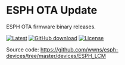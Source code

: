 # ESPH OTA Update
ESPH OTA firmware binary releases.

[![Latest](https://img.shields.io/github/v/tag/wwns/esph_ota?color=red&label=last+release)](https://github.com/wwns/esph_ota/releases)
[![GitHub download](https://img.shields.io/github/downloads/wwns/esph/total.svg)](https://github.com/wwns/esph_ota/releases/latest)
[![License](https://img.shields.io/github/license/wwns/esph-devices.svg)](LICENSE)

Source code: https://github.com/wwns/esph-devices/tree/master/devices/ESPH_LCM
